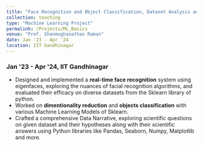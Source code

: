 ```yaml
---
title: "Face Recognition and Object Classification, Dataset Analysis and Machine Learning Basics"
collection: teaching
type: "Machine Learning Project"
permalink: /Projects/ML_Basics
venue: "Prof. Shanmughanathan Raman"
date: Jan '23 - Apr '24 
location: IIT Gandhinagar
---
```



### Jan '23 - Apr '24, IIT Gandhinagar

* Designed and implemented a **real-time face recognition** system using eigenfaces, exploring the nuances of facial recognition algorithms, and evaluated their efficacy on diverse datasets from the Sklearn library of python.
* Worked on **dimentionality reduction** and **objects classification** with various Machine Learning Models of Sklearn.
* Crafted a comprehensive Data Narrative, exploring scientific questions on given dataset and their hypotheses along with their scientific answers using Python libraries like Pandas, Seaborn, Numpy, Matplotlib and more.

<!--Heading 1
======

Heading 2
======

Heading 3
======
-->